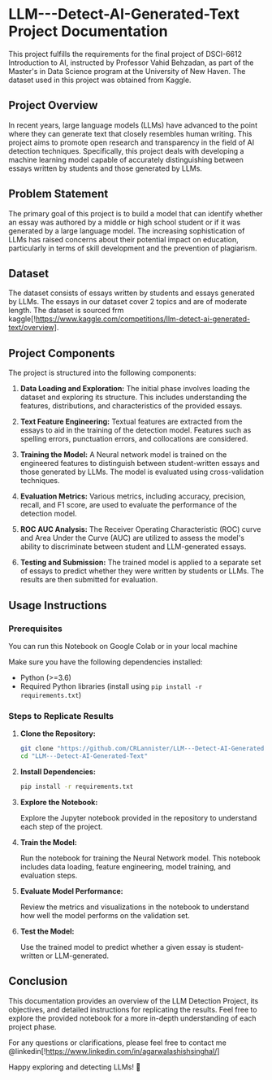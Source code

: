# LLM---Detect-AI-Generated-Text Project Documentation
This project fulfills the requirements for the final project of DSCI-6612 Introduction to AI, instructed by Professor Vahid Behzadan, as part of the Master's in Data Science program at the University of New Haven. The dataset used in this project was obtained from Kaggle.

## Project Overview

In recent years, large language models (LLMs) have advanced to the point where they can generate text that closely resembles human writing. This project aims to promote open research and transparency in the field of AI detection techniques. Specifically, this project deals with developing a machine learning model capable of accurately distinguishing between essays written by students and those generated by LLMs.

## Problem Statement

The primary goal of this project is to build a model that can identify whether an essay was authored by a middle or high school student or if it was generated by a large language model. The increasing sophistication of LLMs has raised concerns about their potential impact on education, particularly in terms of skill development and the prevention of plagiarism.

## Dataset

The dataset consists of essays written by students and essays generated by LLMs. The essays in our dataset cover 2 topics and are of moderate length. The dataset is sourced frm kaggle[!https://www.kaggle.com/competitions/llm-detect-ai-generated-text/overview].

## Project Components

The project is structured into the following components:

1. **Data Loading and Exploration:** The initial phase involves loading the dataset and exploring its structure. This includes understanding the features, distributions, and characteristics of the provided essays.

2. **Text Feature Engineering:** Textual features are extracted from the essays to aid in the training of the detection model. Features such as spelling errors, punctuation errors, and collocations are considered.

3. **Training the Model:** A Neural network model is trained on the engineered features to distinguish between student-written essays and those generated by LLMs. The model is evaluated using cross-validation techniques.

4. **Evaluation Metrics:** Various metrics, including accuracy, precision, recall, and F1 score, are used to evaluate the performance of the detection model.

5. **ROC AUC Analysis:** The Receiver Operating Characteristic (ROC) curve and Area Under the Curve (AUC) are utilized to assess the model's ability to discriminate between student and LLM-generated essays.

6. **Testing and Submission:** The trained model is applied to a separate set of essays to predict whether they were written by students or LLMs. The results are then submitted for evaluation.

## Usage Instructions

### Prerequisites

You can run this Notebook on Google Colab or in your local machine

Make sure you have the following dependencies installed:

- Python (>=3.6)
- Required Python libraries (install using `pip install -r requirements.txt`)

### Steps to Replicate Results

1. **Clone the Repository:**
   ```bash
   git clone "https://github.com/CRLannister/LLM---Detect-AI-Generated-Text.git"
   cd "LLM---Detect-AI-Generated-Text"
    ```
2. **Install Dependencies:**

    ```bash
    pip install -r requirements.txt
    ```

3.  **Explore the Notebook:**

    Explore the Jupyter notebook provided in the repository to understand each step of the project.

4.  **Train the Model:**

    Run the notebook for training the Neural Network model. This notebook includes data loading, feature engineering, model training, and evaluation steps.

5.  **Evaluate Model Performance:**

    Review the metrics and visualizations in the notebook to understand how well the model performs on the validation set.

6.  **Test the Model:**

    Use the trained model to predict whether a given essay is student-written or LLM-generated.

## Conclusion
This documentation provides an overview of the LLM Detection Project, its objectives, and detailed instructions for replicating the results. Feel free to explore the provided notebook for a more in-depth understanding of each project phase.

For any questions or clarifications, please feel free to contact me @linkedin[!https://www.linkedin.com/in/agarwalashishsinghal/]

Happy exploring and detecting LLMs! 🚀
